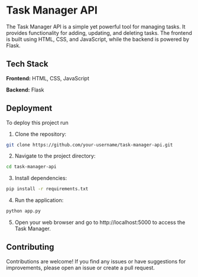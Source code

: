 
# Task Manager API

The Task Manager API is a simple yet powerful tool for managing tasks. It provides functionality for adding, updating, and deleting tasks. The frontend is built using HTML, CSS, and JavaScript, while the backend is powered by Flask.


## Tech Stack

**Frontend:** HTML, CSS, JavaScript

**Backend:** Flask


## Deployment

To deploy this project run

1. Clone the repository:
```bash
git clone https://github.com/your-username/task-manager-api.git
```

2. Navigate to the project directory:
```bash
cd task-manager-api
```

3. Install dependencies:
```bash
pip install -r requirements.txt
```

4. Run the application:
```bash
python app.py
```

5. Open your web browser and go to http://localhost:5000 to access the Task Manager.

## Contributing

Contributions are welcome! If you find any issues or have suggestions for improvements, please open an issue or create a pull request.

